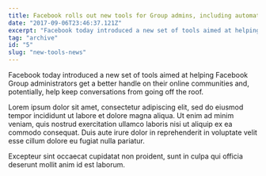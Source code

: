 ```yaml
---
title: Facebook rolls out new tools for Group admins, including automated moderation aids
date: "2017-09-06T23:46:37.121Z"
excerpt: "Facebook today introduced a new set of tools aimed at helping Facebook Group administrators get a better handle on their ..."
tag: "archive"
id: "5"
slug: "new-tools-news"
---
```


Facebook today introduced a new set of tools aimed at helping Facebook Group administrators get a better handle on their online communities and, potentially, help keep conversations from going off the roof.

Lorem ipsum dolor sit amet, consectetur adipiscing elit, sed do eiusmod tempor incididunt ut labore et dolore magna aliqua. Ut enim ad minim veniam, quis nostrud exercitation ullamco laboris nisi ut aliquip ex ea commodo consequat. Duis aute irure dolor in reprehenderit in voluptate velit esse cillum dolore eu fugiat nulla pariatur.

Excepteur sint occaecat cupidatat non proident, sunt in culpa qui officia deserunt mollit anim id est laborum.
